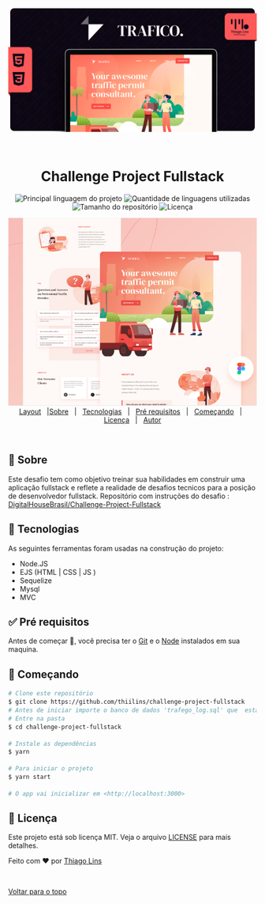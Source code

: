 <div align="center" id="top">
  <img src="./.github/assets/cover.png" alt="Challenge Project Fullstack" />

&#xa0;

</div>

<h1 align="center">Challenge Project Fullstack</h1>

<p align="center">
  <img alt="Principal linguagem do projeto" src="https://img.shields.io/github/languages/top/thiilins/challenge-project-fullstack?color=FF5858">

  <img alt="Quantidade de linguagens utilizadas" src="https://img.shields.io/github/languages/count/thiilins/challenge-project-fullstack?color=FF5858">

  <img alt="Tamanho do repositório" src="https://img.shields.io/github/repo-size/thiilins/challenge-project-fullstack?color=FF5858">

  <img alt="Licença" src="https://img.shields.io/github/license/thiilins/challenge-project-fullstack?color=FF5858">

  <!-- <img alt="Github issues" src="https://img.shields.io/github/issues/thiilins/challenge-project-fullstack?color=FF5858" /> -->

  <!-- <img alt="Github forks" src="https://img.shields.io/github/forks/thiilins/challenge-project-fullstack?color=FF5858" /> -->

  <!-- <img alt="Github stars" src="https://img.shields.io/github/stars/thiilins/challenge-project-fullstack?color=FF5858" /> -->
</p>

<!-- Status -->

<!-- <h4 align="center">
	🚧  Challenge Project Fullstack 🚀 Em construção...  🚧
</h4>

<hr> -->
<p align="center">
 <img src="./.github/preview.png" alt="Challenge Project Fullstack" /><br/>
  <a href="https://www.figma.com/file/LXL0ateBdMj1PLjkGRzQPF/traffico-landing-page-for-figma?node-id=0:1">Layout</a> &#xa0; |<a href="#dart-sobre">Sobre</a> &#xa0; | &#xa0;
  <a href="#rocket-tecnologias">Tecnologias</a> &#xa0; | &#xa0;
  <a href="#white_check_mark-pré-requesitos">Pré requisitos</a> &#xa0; | &#xa0;
  <a href="#checkered_flag-começando">Começando</a> &#xa0; | &#xa0;
  <a href="#memo-licença">Licença</a> &#xa0; | &#xa0;
  <a href="https://github.com/thiilins" target="_blank">Autor</a>
</p>

<br>

## :dart: Sobre

Este desafio tem como objetivo treinar sua habilidades em construir uma aplicação fullstack e reflete a realidade de desafios tecnicos para a posição de desenvolvedor fullstack.
Repositório com instruções do desafio : [DigitalHouseBrasil/Challenge-Project-Fullstack](https://github.com/DigitalHouseBrasil/Challenge-Project-Fullstack)

## :rocket: Tecnologias

As seguintes ferramentas foram usadas na construção do projeto:

- Node.JS
- EJS (HTML | CSS | JS )
- Sequelize
- Mysql
- MVC

## :white_check_mark: Pré requisitos

Antes de começar :checkered_flag:, você precisa ter o [Git](https://git-scm.com) e o [Node](https://nodejs.org/en/) instalados em sua maquina.

## :checkered_flag: Começando

```bash
# Clone este repositório
$ git clone https://github.com/thiilins/challenge-project-fullstack
# Antes de iniciar importe o banco de dados 'trafego_log.sql' que  está na pasta /src/database
# Entre na pasta
$ cd challenge-project-fullstack

# Instale as dependências
$ yarn

# Para iniciar o projeto
$ yarn start

# O app vai inicializar em <http://localhost:3000>
```

## :memo: Licença

Este projeto está sob licença MIT. Veja o arquivo [LICENSE](LICENSE.md) para mais detalhes.

Feito com :heart: por <a href="https://github.com/thiilins" target="_blank">Thiago Lins</a>

&#xa0;

<a href="#top">Voltar para o topo</a>
